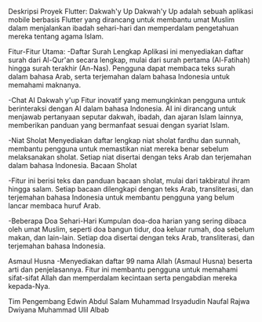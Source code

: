 Deskripsi Proyek Flutter: Dakwah'y Up
Dakwah'y Up adalah sebuah aplikasi mobile berbasis Flutter yang dirancang untuk membantu umat Muslim dalam menjalankan ibadah sehari-hari dan memperdalam pengetahuan mereka tentang agama Islam.

Fitur-Fitur Utama:
-Daftar Surah Lengkap
Aplikasi ini menyediakan daftar surah dari Al-Qur'an secara lengkap, mulai dari surah pertama (Al-Fatihah) hingga surah terakhir (An-Nas). Pengguna dapat membaca teks surah dalam bahasa Arab, serta terjemahan dalam bahasa Indonesia untuk memahami maknanya.

-Chat AI Dakwah y'up
Fitur inovatif yang memungkinkan pengguna untuk berinteraksi dengan AI dalam bahasa Indonesia. AI ini dirancang untuk menjawab pertanyaan seputar dakwah, ibadah, dan ajaran Islam lainnya, memberikan panduan yang bermanfaat sesuai dengan syariat Islam.

-Niat Sholat
Menyediakan daftar lengkap niat sholat fardhu dan sunnah, membantu pengguna untuk memastikan niat mereka benar sebelum melaksanakan sholat. Setiap niat disertai dengan teks Arab dan terjemahan dalam bahasa Indonesia.
Bacaan Sholat

-Fitur ini berisi teks dan panduan bacaan sholat, mulai dari takbiratul ihram hingga salam. Setiap bacaan dilengkapi dengan teks Arab, transliterasi, dan terjemahan bahasa Indonesia untuk membantu pengguna yang belum lancar membaca huruf Arab.

-Beberapa Doa Sehari-Hari
Kumpulan doa-doa harian yang sering dibaca oleh umat Muslim, seperti doa bangun tidur, doa keluar rumah, doa sebelum makan, dan lain-lain. Setiap doa disertai dengan teks Arab, transliterasi, dan terjemahan bahasa Indonesia.

Asmaul Husna
-Menyediakan daftar 99 nama Allah (Asmaul Husna) beserta arti dan penjelasannya. Fitur ini membantu pengguna untuk memahami sifat-sifat Allah dan memperdalam kecintaan serta pengabdian mereka kepada-Nya.

Tim Pengembang
Edwin Abdul Salam
Muhammad Irsyadudin
Naufal Rajwa Dwiyana
Muhammad Ulil Albab

